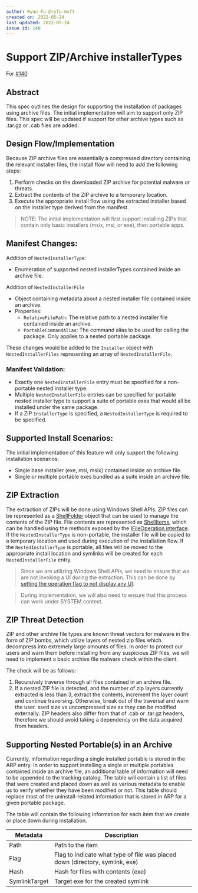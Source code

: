 ```yaml
---
author: Ryan Fu @ryfu-msft
created on: 2022-05-24
last updated: 2022-05-24
issue id: 140
---
```


# Support ZIP/Archive installerTypes

For [#140](https://github.com/microsoft/winget-cli/issues/140)

## Abstract
This spec outlines the design for supporting the installation of packages using archive files. The initial implementation will aim to support only ZIP files. This spec will be updated if support for other archive types such as .tar.gz or .cab files are added.

## Design Flow/Implementation

Because ZIP archive files are essentially a compressed directory containing the relevant installer files, the install flow will need to add the following steps:

1. Perform checks on the downloaded ZIP archive for potential malware or threats.
2. Extract the contents of the ZIP archive to a temporary location.
3. Execute the appropriate install flow using the extracted installer based on the installer type derived from the manifest.

>NOTE: The initial implementation will first support installing ZIPs that contain only basic installers (msix, msi, or exe), then portable apps.

## Manifest Changes:
Addition of `NestedInstallerType`:
- Enumeration of supported nested installerTypes contained inside an archive file.

Addition of `NestedInstallerFile`
- Object containing metadata about a nested installer file contained inside an archive. 
- Properties:
    - `RelativeFilePath`: The relative path to a nested installer file contained inside an archive.
    - `PortableCommandAlias`: The command alias to be used for calling the package. Only applies to a nested portable package.

These changes would be added to the `Installer` object with `NestedInstallerFiles` representing an array of `NestedInstallerFile`. 

### Manifest Validation:
- Exactly one `NestedInstallerFile` entry must be specified for a non-portable nested installer type.
- Multiple `NestedInstallerFile` entries can be specified for portable nested installer type to support a suite of portable exes that would all be installed under the same package.
- If a ZIP `InstallerType` is specified, a `NestedInstallerType` is required to be specified.

## Supported Install Scenarios:
The initial implementation of this feature will only support the following installation scenarios:
- Single base installer (exe, msi, msix) contained inside an archive file. 
- Single or multiple portable exes bundled as a suite inside an archive file.

## ZIP Extraction
The extraction of ZIPs will be done using Windows Shell APIs. ZIP files can be represented as a [ShellFolder](https://docs.microsoft.com/en-us/windows/win32/api/shobjidl_core/nn-shobjidl_core-ishellfolder) object that can be used to manage the contents of the ZIP file. File contents are represented as [ShellItems](https://docs.microsoft.com/en-us/windows/win32/api/shobjidl_core/nn-shobjidl_core-ishellitem), which can be handled using the methods exposed by the [IFileOperation interface](https://docs.microsoft.com/en-us/windows/win32/api/shobjidl_core/nn-shobjidl_core-ifileoperation). If the `NestedInstallerType` is non-portable, the installer file will be copied to a temporary location and used during execution of the installation flow. If the `NestedInstallerType` is portable, all files will be moved to the appropriate install location and symlinks will be created for each `NestedInstallerFile` entry.

> Since we are utilizing Windows Shell APIs, we need to ensure that we are not invoking a UI during the extraction. This can be done by [setting the operation flag to not display any UI](https://docs.microsoft.com/en-us/windows/win32/api/shobjidl_core/nf-shobjidl_core-ifileoperation-setoperationflags). 

> During implementation, we will also need to ensure that this process can work under SYSTEM context.

## ZIP Threat Detection
ZIP and other archive file types are known threat vectors for malware in the form of ZIP bombs, which utilize layers of nested zip files which decompress into extremely large amounts of files. In order to protect our users and warn them before installing from any suspicious ZIP files, we will need to implement a basic archive file malware check within the client. 

The check will be as follows:
1. Recursively traverse through all files contained in an archive file.
2. If a nested ZIP file is detected, and the number of zip layers currently extracted is less than 3, extract the contents, increment the layer count and continue traversing. Otherwise, break out of the traversal and warn the user.
ssed size vs uncompressed size as they can be modified externally. ZIP headers also differ from that of .cab or .tar.gz headers, therefore we should avoid taking a dependency on the data acquired from headers. 

## Supporting Nested Portable(s) in an Archive
Currently, information regarding a single installed portable is stored in the ARP entry. In order to support installing a single or multiple portables contained inside an archive file, an additional table of information will need to be appended to the tracking catalog. The table will contain a list of files that were created and placed down as well as various metadata to enable us to verify whether they have been modified or not. This table should replace most of the uninstall-related information that is stored in ARP for a given portable package. 

The table will contain the following information for each item that we create or place down during installation.

| Metadata    | Description |
| ----------- | ----------- |
| Path      | Path to the item |
| Flag   | Flag to indicate what type of file was placed down (directory, symlink, exe) |
| Hash   | Hash for files with contents (exe) |
| SymlinkTarget | Target exe for the created symlink |

